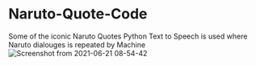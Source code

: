 # Naruto-Quote-Code
Some of the iconic Naruto Quotes
Python Text to Speech is used where Naruto dialouges is repeated by Machine
![Screenshot from 2021-06-21 08-54-42](https://user-images.githubusercontent.com/66197713/122703160-943a0d00-d26e-11eb-813c-6b83af21a834.png)
